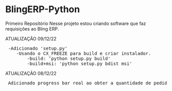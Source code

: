 # BlingERP-Python
 Primeiro Repositório
 Nesse projeto estou criando software que faz requisições ao Bling ERP.
 
 ATUALIZAÇÃO 09/12/22
 <pre>
 -Adicionado 'setup.py'
    -Usando o CX_FREEZE para build e criar instalador.
        -build: 'python setup.py build'
        -build+msi: 'python setup.py bdist_msi'
</pre>
 ATUALIZAÇÃO 08/12/22
 <pre>
 Adicionado progress bar real ao obter a quantidade de pedidos
 </pre>
